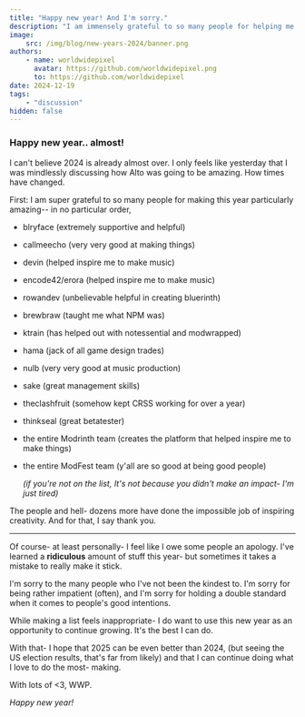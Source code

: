 ```yaml
---
title: "Happy new year! And I'm sorry."
description: "I am immensely grateful to so many people for helping me make this year amazing. I also need to apologise."
image:
    src: /img/blog/new-years-2024/banner.png
authors:
    - name: worldwidepixel
      avatar: https://github.com/worldwidepixel.png
      to: https://github.com/worldwidepixel
date: 2024-12-19
tags:
    - "discussion"
hidden: false
---
```


### Happy new year.. almost!

I can't believe 2024 is already almost over.
I only feels like yesterday that I was mindlessly discussing how Alto was going to be amazing. How times have changed.

First: I am super grateful to so many people for making this year particularly amazing-- in no particular order,

-   blryface (extremely supportive and helpful)
-   callmeecho (very very good at making things)
-   devin (helped inspire me to make music)
-   encode42/erora (helped inspire me to make music)
-   rowandev (unbelievable helpful in creating bluerinth)
-   brewbraw (taught me what NPM was)
-   ktrain (has helped out with notessential and modwrapped)
-   hama (jack of all game design trades)
-   nulb (very very good at music production)
-   sake (great management skills)
-   theclashfruit (somehow kept CRSS working for over a year)
-   thinkseal (great betatester)
-   the entire Modrinth team (creates the platform that helped inspire me to make things)
-   the entire ModFest team (y'all are so good at being good people)

    _(if you're not on the list, It's not because you didn't make an impact- I'm just tired)_

The people and hell- dozens more have done the impossible job of inspiring creativity. And for that, I say thank you.

<hr>

Of course- at least personally- I feel like I owe some people an apology.
I've learned a **ridiculous** amount of stuff this year- but sometimes it takes a mistake to really make it stick.

I'm sorry to the many people who I've not been the kindest to. I'm sorry for being rather impatient (often), and I'm sorry for holding a double standard when it comes to people's good intentions.

While making a list feels inappropriate- I do want to use this new year as an opportunity to continue growing. It's the best I can do.

With that- I hope that 2025 can be even better than 2024, (but seeing the US election results, that's far from likely) and that I can continue doing what I love to do the most- making.

With lots of <3, WWP.

_Happy new year!_

